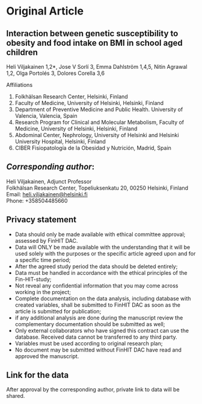 # Original Article
## Interaction between genetic susceptibility to obesity and food intake on BMI in school aged children

Heli Viljakainen 1,2*, Jose V Sorlí 3, Emma Dahlström 1,4,5, Nitin Agrawal 1,2, Olga Portolés 3, Dolores Corella 3,6

Affiliations 
1. Folkhälsan Research Center, Helsinki, Finland
2. Faculty of Medicine, University of Helsinki, Helsinki, Finland 
3. Department of Preventive Medicine and Public Health. University of Valencia, Valencia, Spain
4. Research Program for Clinical and Molecular Metabolism, Faculty of Medicine, University of Helsinki, Helsinki, Finland
5. Abdominal Center, Nephrology, University of Helsinki and Helsinki University Hospital, Helsinki, Finland
6. CIBER Fisiopatología de la Obesidad y Nutrición, Madrid, Spain

## *Corresponding author*: <br/>
Heli Viljakainen, Adjunct Professor <br/>
Folkhälsan Research Center, Topeliuksenkatu 20, 00250 Helsinki, Finland <br/>
Email: heli.viljakainen@helsinki.fi <br/>
Phone: +358504485660

## Privacy statement
-	Data should only be made available with ethical committee approval; assessed by FinHIT DAC.
-	Data will ONLY be made available with the understanding that it will be used solely with the purposes or the specific article agreed upon and for a specific time period; 
-	After the agreed study period the data should be deleted entirely; 
-	Data must be handled in accordance with the ethical principles of the Fin-HIT-study;
-	Not reveal any confidential information that you may come across working in the project;
-	Complete documentation on the data analysis, including database with created variables, shall be submitted to FinHIT DAC as soon as the article is submitted for publication;
-	if any additional analysis are done during the manuscript review the complementary documentation should be submitted as well;
-	Only external collaborators who have signed this contract can use the database. Received data cannot be transferred to any third party.
-	Variables must be used according to original research plan;
-	No document may be submitted without FinHIT DAC have read and approved the manuscript.

## Link for the data
After approval by the corresponding author, private link to data will be shared.
